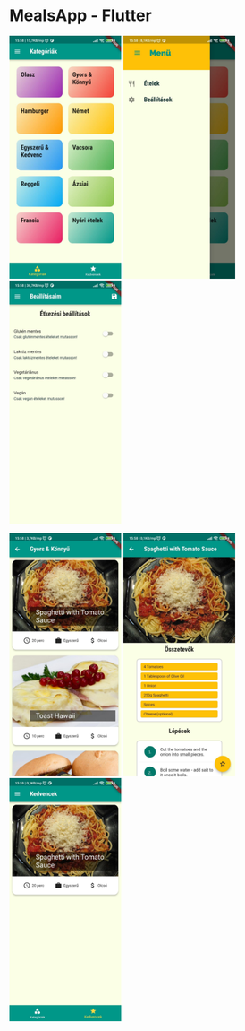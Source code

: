# MealsApp - Flutter



<img src="assets/images/IMG_1.jpg" style="width: 200px;"/> <img src="assets/images/IMG_2.jpg" style="width: 200px;"/> <img src="assets/images/IMG_3.jpg" style="width: 200px;"/>


<img src="assets/images/IMG_4.jpg" style="width: 200px;"/> <img src="assets/images/IMG_5.jpg" style="width: 200px;"/> <img src="assets/images/IMG_6.jpg" style="width: 200px;"/>

